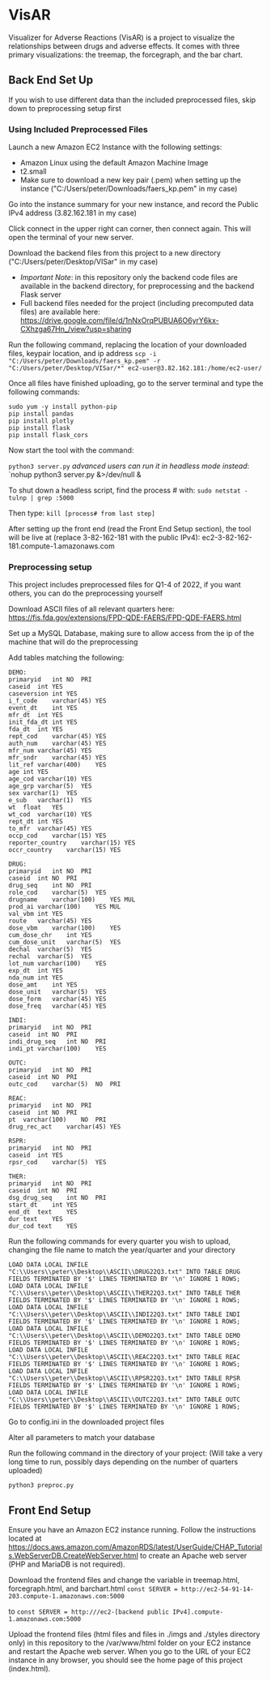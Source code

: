 # VisAR

Visualizer for Adverse Reactions (VisAR) is a project to visualize the relationships between drugs and adverse effects. It comes with three primary visualizations: the treemap, the forcegraph, and the bar chart.

## Back End Set Up

If you wish to use different data than the included preprocessed files, skip down to preprocessing setup first

### Using Included Preprocessed Files

Launch a new Amazon EC2 Instance with the following settings:

- Amazon Linux using the default Amazon Machine Image
- t2.small
- Make sure to download a new key pair (.pem) when setting up the instance ("C:/Users/peter/Downloads/faers_kp.pem" in my case)

Go into the instance summary for your new instance, and record the Public IPv4 address (3.82.162.181 in my case)

Click connect in the upper right can corner, then connect again. This will open the terminal of your new server.

Download the backend files from this project to a new directory ("C:/Users/peter/Desktop/VISar" in my case)
- *Important Note*: in this repository only the backend code files are available in the backend directory, for preprocessing and the backend Flask server
- Full backend files needed for the project (including precomputed data files) are available here: https://drive.google.com/file/d/1nNxOrqPUBUA6O6yrY6kx-CXhzga67Hn_/view?usp=sharing

Run the following command, replacing the location of your downloaded files, keypair location, and ip address
`scp -i "C:/Users/peter/Downloads/faers_kp.pem" -r "C:/Users/peter/Desktop/VISar/*" ec2-user@3.82.162.181:/home/ec2-user/`

Once all files have finished uploading, go to the server terminal and type the following commands:
````
sudo yum -y install python-pip
pip install pandas
pip install plotly
pip install flask
pip install flask_cors
````

Now start the tool with the command:

`python3 server.py`
*advanced users can run it in headless mode instead*:
`nohup python3 server.py &>/dev/null &

To shut down a headless script, find the process # with:
`sudo netstat -tulnp | grep :5000`

Then type:
`kill [process# from last step]`

After setting up the front end (read the Front End Setup section), the tool will be live at (replace 3-82-162-181 with the public IPv4): 
ec2-3-82-162-181.compute-1.amazonaws.com

### Preprocessing setup

This project includes preprocessed files for Q1-4 of 2022, if you want others, you can do the preprocessing yourself

Download ASCII files of all relevant quarters here:
https://fis.fda.gov/extensions/FPD-QDE-FAERS/FPD-QDE-FAERS.html

Set up a MySQL Database, making sure to allow access from the ip of the machine that will do the preprocessing

Add tables matching the following:

````
DEMO:
primaryid	int	NO	PRI		
caseid	int	YES			
caseversion	int	YES			
i_f_code	varchar(45)	YES			
event_dt	int	YES			
mfr_dt	int	YES			
init_fda_dt	int	YES			
fda_dt	int	YES			
rept_cod	varchar(45)	YES			
auth_num	varchar(45)	YES			
mfr_num	varchar(45)	YES			
mfr_sndr	varchar(45)	YES			
lit_ref	varchar(400)	YES			
age	int	YES			
age_cod	varchar(10)	YES			
age_grp	varchar(5)	YES			
sex	varchar(1)	YES			
e_sub	varchar(1)	YES			
wt	float	YES			
wt_cod	varchar(10)	YES			
rept_dt	int	YES			
to_mfr	varchar(45)	YES			
occp_cod	varchar(15)	YES			
reporter_country	varchar(15)	YES			
occr_country	varchar(15)	YES			

DRUG:
primaryid	int	NO	PRI		
caseid	int	NO	PRI		
drug_seq	int	NO	PRI		
role_cod	varchar(5)	YES			
drugname	varchar(100)	YES	MUL		
prod_ai	varchar(100)	YES	MUL		
val_vbm	int	YES			
route	varchar(45)	YES			
dose_vbm	varchar(100)	YES			
cum_dose_chr	int	YES			
cum_dose_unit	varchar(5)	YES			
dechal	varchar(5)	YES			
rechal	varchar(5)	YES			
lot_num	varchar(100)	YES			
exp_dt	int	YES			
nda_num	int	YES			
dose_amt	int	YES			
dose_unit	varchar(5)	YES			
dose_form	varchar(45)	YES			
dose_freq	varchar(45)	YES			

INDI:
primaryid	int	NO	PRI		
caseid	int	NO	PRI		
indi_drug_seq	int	NO	PRI		
indi_pt	varchar(100)	YES			

OUTC:
primaryid	int	NO	PRI		
caseid	int	NO	PRI		
outc_cod	varchar(5)	NO	PRI		

REAC:
primaryid	int	NO	PRI		
caseid	int	NO	PRI		
pt	varchar(100)	NO	PRI		
drug_rec_act	varchar(45)	YES			

RSPR:
primaryid	int	NO	PRI		
caseid	int	YES			
rpsr_cod	varchar(5)	YES			

THER:
primaryid	int	NO	PRI	
caseid	int	NO	PRI	
dsg_drug_seq	int	NO	PRI	
start_dt	int	YES		
end_dt	text	YES		
dur	text	YES		
dur_cod	text	YES		
````

Run the following commands for every quarter you wish to upload, changing the file name to match the year/quarter and your directory
````
LOAD DATA LOCAL INFILE "C:\\Users\\peter\\Desktop\\ASCII\\DRUG22Q3.txt" INTO TABLE DRUG FIELDS TERMINATED BY '$' LINES TERMINATED BY '\n' IGNORE 1 ROWS;
LOAD DATA LOCAL INFILE "C:\\Users\\peter\\Desktop\\ASCII\\THER22Q3.txt" INTO TABLE THER FIELDS TERMINATED BY '$' LINES TERMINATED BY '\n' IGNORE 1 ROWS;
LOAD DATA LOCAL INFILE "C:\\Users\\peter\\Desktop\\ASCII\\INDI22Q3.txt" INTO TABLE INDI FIELDS TERMINATED BY '$' LINES TERMINATED BY '\n' IGNORE 1 ROWS;
LOAD DATA LOCAL INFILE "C:\\Users\\peter\\Desktop\\ASCII\\DEMO22Q3.txt" INTO TABLE DEMO FIELDS TERMINATED BY '$' LINES TERMINATED BY '\n' IGNORE 1 ROWS;
LOAD DATA LOCAL INFILE "C:\\Users\\peter\\Desktop\\ASCII\\REAC22Q3.txt" INTO TABLE REAC FIELDS TERMINATED BY '$' LINES TERMINATED BY '\n' IGNORE 1 ROWS;
LOAD DATA LOCAL INFILE "C:\\Users\\peter\\Desktop\\ASCII\\RPSR22Q3.txt" INTO TABLE RPSR FIELDS TERMINATED BY '$' LINES TERMINATED BY '\n' IGNORE 1 ROWS;
LOAD DATA LOCAL INFILE "C:\\Users\\peter\\Desktop\\ASCII\\OUTC22Q3.txt" INTO TABLE OUTC FIELDS TERMINATED BY '$' LINES TERMINATED BY '\n' IGNORE 1 ROWS;
````

Go to config.ini in the downloaded project files

Alter all parameters to match your database

Run the following command in the directory of your project: (Will take a very long time to run, possibly days depending on the number of quarters uploaded)

`python3 preproc.py`

## Front End Setup

Ensure you have an Amazon EC2 instance running. Follow the instructions located at https://docs.aws.amazon.com/AmazonRDS/latest/UserGuide/CHAP_Tutorials.WebServerDB.CreateWebServer.html to create an Apache web server (PHP and MariaDB is not required).

Download the frontend files and change the variable in treemap.html, forcegraph.html, and barchart.html
`const SERVER = http://ec2-54-91-14-203.compute-1.amazonaws.com:5000`

to 
`const SERVER = http:///ec2-[backend public IPv4].compute-1.amazonaws.com:5000`

Upload the frontend files (html files and files in ./imgs and ./styles directory only) in this repository to the /var/www/html folder on your EC2 instance and restart the Apache web server. When you go to the URL of your EC2 instance in any browser, you should see the home page of this project (index.html).
